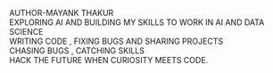 AUTHOR-MAYANK THAKUR
<br>
EXPLORING AI AND BUILDING MY SKILLS TO WORK IN AI AND DATA SCIENCE
<br> 
WRITING CODE , FIXING BUGS AND SHARING PROJECTS
<br>
CHASING BUGS , CATCHING SKILLS
<br> 
HACK THE FUTURE WHEN CURIOSITY MEETS CODE.
